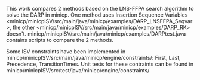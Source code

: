 This work compares 2 methods based on the LNS-FFPA search algorithm to solve the DARP in minicp.
One method uses Insertion Sequence Variables <minicp/minicpISV/src/main/java/minicp/examples/DARP_LNSFFPA_Seqvar>, the other <minicp/minicpISV/src/main/java/minicp/examples/DARP_RK> doesn't.
minicp/minicpISV/src/main/java/minicp/examples/DARPtest.java contains scripts to compare the 2 methods.

Some ISV constraints have been implemented in minicp/minicpISV/src/main/java/minicp/engine/constraints/: First, Last, Precedence, TransitionTimes.
Unit tests for these contraints can be found in minicp/minicpISV/src/test/java/minicp/engine/constraints/

